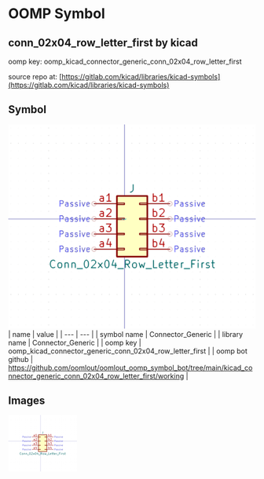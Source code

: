 # OOMP Symbol  
## conn_02x04_row_letter_first  by kicad  
  
oomp key: oomp_kicad_connector_generic_conn_02x04_row_letter_first  
  
source repo at: [https://gitlab.com/kicad/libraries/kicad-symbols](https://gitlab.com/kicad/libraries/kicad-symbols)  
## Symbol  
  
[![working.png](working_600.png)](working.png)  
| name | value | 
| --- | --- | 
| symbol name | Connector_Generic | 
| library name | Connector_Generic | 
| oomp key | oomp_kicad_connector_generic_conn_02x04_row_letter_first | 
| oomp bot github | https://github.com/oomlout/oomlout_oomp_symbol_bot/tree/main/kicad_connector_generic_conn_02x04_row_letter_first/working | 
## Images  
  
[![working.png](working_140.png)](working.png)  
